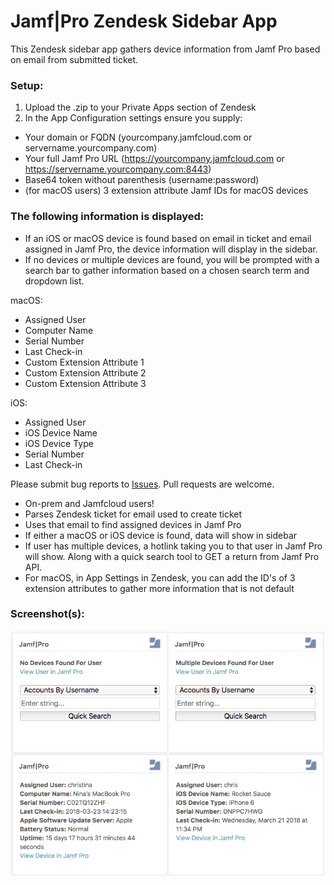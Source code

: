# Jamf|Pro Zendesk Sidebar App

This Zendesk sidebar app gathers device information from Jamf Pro based on email from submitted ticket.


### Setup:

1. Upload the .zip to your Private Apps section of Zendesk
2. In the App Configuration settings ensure you supply:
- Your domain or FQDN (yourcompany.jamfcloud.com or servername.yourcompany.com)
- Your full Jamf Pro URL (https://yourcompany.jamfcloud.com or https://servername.yourcompany.com:8443)
- Base64 token without parenthesis (username:password)
- (for macOS users) 3 extension attribute Jamf IDs for macOS devices


### The following information is displayed:

* If an iOS or macOS device is found based on email in ticket and email assigned in Jamf Pro, the device information will display in the sidebar.
* If no devices or multiple devices are found, you will be prompted with a search bar to gather information based on a chosen search term and dropdown list.

macOS:
- Assigned User
- Computer Name
- Serial Number
- Last Check-in
- Custom Extension Attribute 1
- Custom Extension Attribute 2
- Custom Extension Attribute 3

iOS:
- Assigned User
- iOS Device Name
- iOS Device Type
- Serial Number
- Last Check-in

Please submit bug reports to [Issues](https://github.com/krypted/jamf_zendesk/issues). Pull requests are welcome.

- On-prem and Jamfcloud users!
- Parses Zendesk ticket for email used to create ticket
- Uses that email to find assigned devices in Jamf Pro
- If either a macOS or iOS device is found, data will show in sidebar
- If user has multiple devices, a hotlink taking you to that user in Jamf Pro will show. Along with a quick search tool to GET a return from Jamf Pro API.
- For macOS, in App Settings in Zendesk, you can add the ID's of 3 extension attributes to gather more information that is not default

### Screenshot(s):
![Screenshots](https://github.com/krypted/jamf_zendesk/blob/master/Screenshots.png)
